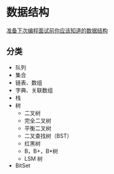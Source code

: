 # 数据结构

[准备下次编程面试前你应该知道的数据结构](https://mp.weixin.qq.com/s/5_-6kgXS6Cclib2U4cZ2KA)

## 分类

* 队列
* 集合
* 链表、数组
* 字典、关联数组
* 栈
* 树
    * 二叉树
    * 完全二叉树
    * 平衡二叉树
    * 二叉查找树（BST）
    * 红黑树
    * B，B+，B*树
    * LSM 树
* BitSet